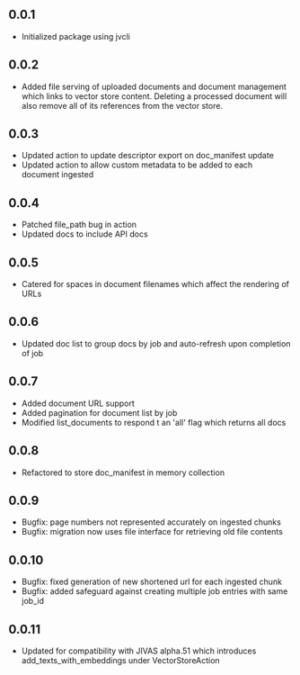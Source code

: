 ## 0.0.1
- Initialized package using jvcli

## 0.0.2
- Added file serving of uploaded documents and document management which links to vector store content. Deleting a processed document will also remove all of its references from the vector store.

## 0.0.3
- Updated action to update descriptor export on doc_manifest update
- Updated action to allow custom metadata to be added to each document ingested

## 0.0.4
- Patched file_path bug in action
- Updated docs to include API docs

## 0.0.5
- Catered for spaces in document filenames which affect the rendering of URLs

## 0.0.6
- Updated doc list to group docs by job and auto-refresh upon completion of job

## 0.0.7
- Added document URL support
- Added pagination for document list by job
- Modified list_documents to respond t an 'all' flag which returns all docs

## 0.0.8
- Refactored to store doc_manifest in memory collection

## 0.0.9
- Bugfix: page numbers not represented accurately on ingested chunks
- Bugfix: migration now uses file interface for retrieving old file contents

## 0.0.10
- Bugfix: fixed generation of new shortened url for each ingested chunk
- Bugfix: added safeguard against creating multiple job entries with same job_id

## 0.0.11
- Updated for compatibility with JIVAS alpha.51 which introduces add_texts_with_embeddings under VectorStoreAction